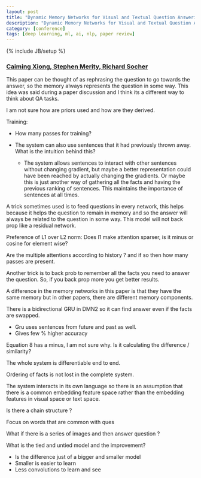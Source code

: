 ```yaml
---
layout: post
title: "Dynamic Memory Networks for Visual and Textual Question Answering"
description: "Dynamic Memory Networks for Visual and Textual Question Answering"
category: [conference]
tags: [deep learning, ml, ai, nlp, paper review]
---
```

{% include JB/setup %}

### [Caiming Xiong, Stephen Merity, Richard Socher](https://arxiv.org/pdf/1603.01417v1.pdf)

This paper can be thought of as rephrasing the question to go towards the answer, so the memory always represents the question in some way. This idea was said during a paper discussion and I think its a different way to think about QA tasks.  I am not sure how are priors used and how are they derived.Training: - How many passes for training?- The system can also use sentences that it had previously thrown away. What is the intuition behind this?	- The system allows sentences to interact with other sentences without changing gradient, but maybe a better representation could have been reached by actually changing the gradients. Or maybe this is just another way of gathering all the facts and having the previous ranking of sentences. This maintains the importance of sentences at all times. A trick sometimes used is to feed questions in every network, this helps because it helps the question to remain in memory and so the answer will always be related to the question in some way. This model will not back prop like a residual network.Preference of L1 over L2 norm: Does l1 make attention sparser, is it minus or cosine for element wise?Are the multiple attentions according to history ? and if so then how many passes are present. Another trick is to back prob to remember all the facts you need to answer the question. So, if you back prop more you get better results. A difference in the memory networks in this paper is that they have the same memory but in other papers, there are different memory components. There is a bidirectional GRU in DMN2 so it can find answer even if the facts are swapped. - Gru uses sentences from future and past as well. - Gives few % higher accuracyEquation 8 has a minus, I am not sure why. Is it calculating the difference / similarity? The whole system is differentiable end to end. Ordering of facts is not lost in the complete system. The system interacts in its own language so there is an assumption that there is a common embedding feature space rather than the embedding features in visual space or text space.  Is there a chain structure ?Focus on words that are common with quesWhat if there is a series of images and then answer question ?What is the tied and untied model and the improvement? - Is the difference just of a bigger and smaller model  - Smaller is easier to learn - Less convolutions to learn and see 